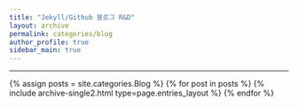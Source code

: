 ```yaml
---
title: "Jekyll/Github 블로그 R&D"
layout: archive
permalink: categories/blog
author_profile: true
sidebar_main: true
---
```


***

{% assign posts = site.categories.Blog %}
{% for post in posts %} {% include archive-single2.html type=page.entries_layout %} {% endfor %}